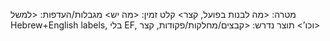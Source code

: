 מטרה: <מה לבנות בפועל, קצר>
קלט זמין: <מה יש>
מגבלות/העדפות: <למשל Hebrew+English labels, בלי EF, וכו’>
תוצר נדרש: <קבצים/מחלקות/פקודות, קצר>
